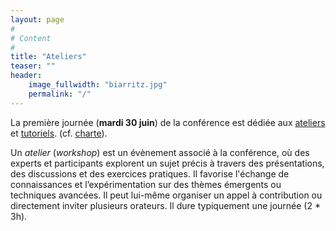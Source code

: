 ```yaml
---
layout: page
#
# Content
#
title: "Ateliers"
teaser: ""
header:
    image_fullwidth: "biarritz.jpg"
    permalink: "/"
---
```


La première journée (**mardi 30 juin**) de la conférence est dédiée aux
[ateliers](https://2026.compas-conference.fr/workshops/) et
[tutoriels](https://2026.compas-conference.fr/tutoriels/). (cf.
[charte](https://www.compas-conference.fr/organisation/charte/)).

<!-- Cette année la conférence propose **X ateliers** et [X
tutoriels](https://2025.compas-conference.fr/tutoriels/). Cette page
présente l'atelier proposé (OSSMOSE). Vous pouvez retrouvez les
tutoriels [là](https://2025.compas-conference.fr/tutoriels/). -->

Un *atelier* (*workshop*) est un évènement associé à la conférence, où
des experts et participants explorent un sujet précis à travers des
présentations, des discussions et des exercices pratiques. Il favorise
l'échange de connaissances et l’expérimentation sur des thèmes
émergents ou techniques avancées. Il peut lui-même organiser un appel
à contribution ou directement inviter plusieurs orateurs. Il dure
typiquement une journée (2 * 3h).

